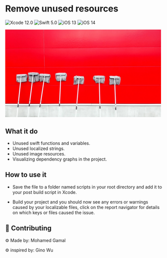 
# Remove unused resources
![Xcode 12.0](https://img.shields.io/badge/Xcode-11.0-blue) 
![Swift 5.0](https://img.shields.io/badge/Swift-5.0-green) 
![iOS 13](https://img.shields.io/badge/iOS%20-13-brightgreen)
![iOS 14](https://img.shields.io/badge/iOS%20-14-brightgreen)

<img src="Resources/remover.png" width="500">

## What it do
- Unused swift functions and variables.
- Unused localized strings.
- Unused image resources.
- Visualizing dependency graphs in the project.

## How to use it
- Save the file to a folder named scripts in your root directory and add it to your post build script in Xcode.

- Build your project and you should now see any errors or warnings caused by your localizable files, click on the report navigator for details on which keys or files caused the issue.

## 🚀 Contributing
⚙ Made by: Mohamed Gamal

⚙ inspired by: Gino Wu
